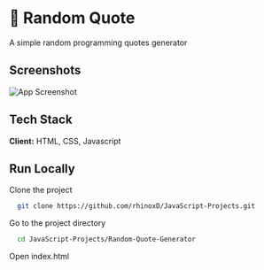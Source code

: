 # 💬 Random Quote

A simple random programming quotes generator


## Screenshots

![App Screenshot](https://media.discordapp.net/attachments/853157623846141952/1050343262654828564/image.png?width=1247&height=615)


## Tech Stack

**Client:** HTML, CSS, Javascript


## Run Locally

Clone the project

```bash
  git clone https://github.com/rhinoxD/JavaScript-Projects.git
```

Go to the project directory

```bash
  cd JavaScript-Projects/Random-Quote-Generator
```

Open index.html

